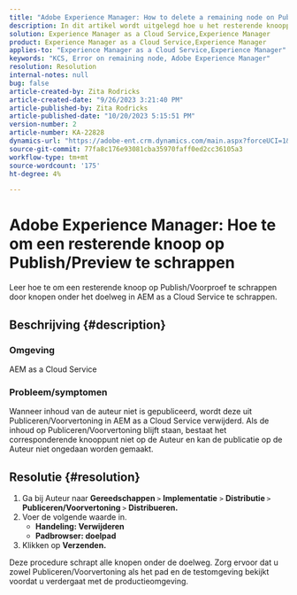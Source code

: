 ```yaml
---
title: "Adobe Experience Manager: How to delete a remaining node on Publish/Preview"
description: In dit artikel wordt uitgelegd hoe u het resterende knooppunt in Publiceren/Voorvertoning kunt verwijderen.
solution: Experience Manager as a Cloud Service,Experience Manager
product: Experience Manager as a Cloud Service,Experience Manager
applies-to: "Experience Manager as a Cloud Service,Experience Manager"
keywords: "KCS, Error on remaining node, Adobe Experience Manager"
resolution: Resolution
internal-notes: null
bug: false
article-created-by: Zita Rodricks
article-created-date: "9/26/2023 3:21:40 PM"
article-published-by: Zita Rodricks
article-published-date: "10/20/2023 5:15:51 PM"
version-number: 2
article-number: KA-22828
dynamics-url: "https://adobe-ent.crm.dynamics.com/main.aspx?forceUCI=1&pagetype=entityrecord&etn=knowledgearticle&id=b0a2895e-805c-ee11-be6f-6045bd006b4b"
source-git-commit: 77fa8c176e93081cba35970faff0ed2cc36105a3
workflow-type: tm+mt
source-wordcount: '175'
ht-degree: 4%

---
```


# Adobe Experience Manager: Hoe te om een resterende knoop op Publish/Preview te schrappen


Leer hoe te om een resterende knoop op Publish/Voorproef te schrappen door knopen onder het doelweg in AEM as a Cloud Service te schrappen.

## Beschrijving {#description}


### <b>Omgeving</b>

AEM as a Cloud Service



### <b>Probleem/symptomen</b>

Wanneer inhoud van de auteur niet is gepubliceerd, wordt deze uit Publiceren/Voorvertoning in AEM as a Cloud Service verwijderd. Als de inhoud op Publiceren/Voorvertoning blijft staan, bestaat het corresponderende knooppunt niet op de Auteur en kan de publicatie op de Auteur niet ongedaan worden gemaakt.






## Resolutie {#resolution}


1. Ga bij Auteur naar <b>Gereedschappen </b>`>`  <b>Implementatie</b> `>` <b> Distributie </b>`>`  <b>Publiceren/Voorvertoning </b>`>`  <b>Distribueren.</b>
2. Voer de volgende waarde in.
   - <b>Handeling: Verwijderen</b>
   - <b>Padbrowser: doelpad</b>
3. Klikken op <b>Verzenden.</b>


Deze procedure schrapt alle knopen onder de doelweg. Zorg ervoor dat u zowel Publiceren/Voorvertoning als het pad en de testomgeving bekijkt voordat u verdergaat met de productieomgeving.
